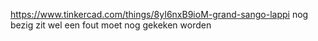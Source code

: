 https://www.tinkercad.com/things/8yI6nxB9ioM-grand-sango-lappi
nog bezig zit wel een fout moet nog gekeken worden
